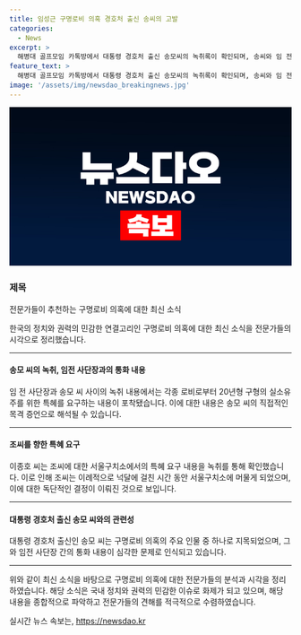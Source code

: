 ```yaml
---
title: 임성근 구명로비 의혹 경호처 출신 송씨의 고발
categories:
  - News
excerpt: >
  해병대 골프모임 카톡방에서 대통령 경호처 출신 송모씨의 녹취록이 확인되며, 송씨와 임 전 사단장의 관계가 논란이 되고 있다. 송씨의 발언에 따르면 임 전 사단장이 사퇴 의사가 없다는데에 비판이 집중되고 있다. 또한, 송씨가 삼부토건 전 실소유주의 서울구치소 독방 머물기를 도와주겠다고 이야기한 내용도 포착되었다. 무엇보다 이와 관련된 송씨의 발언이 객관적 증거인지 여부에 관한 논란이 계속되고 있다.
feature_text: >
  해병대 골프모임 카톡방에서 대통령 경호처 출신 송모씨의 녹취록이 확인되며, 송씨와 임 전 사단장의 관계가 논란이 되고 있다. 송씨의 발언에 따르면 임 전 사단장이 사퇴 의사가 없다는데에 비판이 집중되고 있다. 또한, 송씨가 삼부토건 전 실소유주의 서울구치소 독방 머물기를 도와주겠다고 이야기한 내용도 포착되었다. 무엇보다 이와 관련된 송씨의 발언이 객관적 증거인지 여부에 관한 논란이 계속되고 있다.
image: '/assets/img/newsdao_breakingnews.jpg'
---
```


<p><img src="/assets/img/newsdao_breakingnews.jpg" alt="bookingtag 속보" /></p>

<h3>제목</h3>

<p>전문가들이 추천하는 구명로비 의혹에 대한 최신 소식</p>

<p>한국의 정치와 권력의 민감한 연결고리인 구명로비 의혹에 대한 최신 소식을 전문가들의 시각으로 정리했습니다.</p>

<hr />

<h4>송모 씨의 녹취, 임전 사단장과의 통화 내용</h4>

<p>임 전 사단장과 송모 씨 사이의 녹취 내용에서는 각종 로비로부터 20년형 구형의 실소유주를 위한 특혜를 요구하는 내용이 포착됐습니다. 이에 대한 내용은 송모 씨의 직접적인 목격 증언으로 해석될 수 있습니다.</p>

<hr />

<h4>조씨를 향한 특혜 요구</h4>

<p>이종호 씨는 조씨에 대한 서울구치소에서의 특혜 요구 내용을 녹취를 통해 확인했습니다. 이로 인해 조씨는 이례적으로 넉달에 걸친 시간 동안 서울구치소에 머물게 되었으며, 이에 대한 독단적인 결정이 이뤄진 것으로 보입니다.</p>

<hr />

<h4>대통령 경호처 출신 송모 씨와의 관련성</h4>

<p>대통령 경호처 출신인 송모 씨는 구명로비 의혹의 주요 인물 중 하나로 지목되었으며, 그와 임전 사단장 간의 통화 내용이 심각한 문제로 인식되고 있습니다.</p>

<hr />

<p>위와 같이 최신 소식을 바탕으로 구명로비 의혹에 대한 전문가들의 분석과 시각을 정리하였습니다. 해당 소식은 국내 정치와 권력의 민감한 이슈로 화제가 되고 있으며, 해당 내용을 종합적으로 파악하고 전문가들의 견해를 적극적으로 수렴하였습니다.</p>
실시간 뉴스 속보는, <a href="https://newsdao.kr" rel="dofollow">https://newsdao.kr</a>


